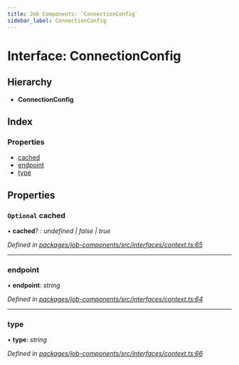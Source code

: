 ```yaml
---
title: Job Components: `ConnectionConfig`
sidebar_label: ConnectionConfig
---
```


# Interface: ConnectionConfig

## Hierarchy

* **ConnectionConfig**

## Index

### Properties

* [cached](connectionconfig.md#optional-cached)
* [endpoint](connectionconfig.md#endpoint)
* [type](connectionconfig.md#type)

## Properties

### `Optional` cached

• **cached**? : *undefined | false | true*

*Defined in [packages/job-components/src/interfaces/context.ts:65](https://github.com/terascope/teraslice/blob/78714a985/packages/job-components/src/interfaces/context.ts#L65)*

___

###  endpoint

• **endpoint**: *string*

*Defined in [packages/job-components/src/interfaces/context.ts:64](https://github.com/terascope/teraslice/blob/78714a985/packages/job-components/src/interfaces/context.ts#L64)*

___

###  type

• **type**: *string*

*Defined in [packages/job-components/src/interfaces/context.ts:66](https://github.com/terascope/teraslice/blob/78714a985/packages/job-components/src/interfaces/context.ts#L66)*
